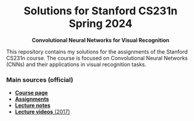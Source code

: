 <h1 align="center">Solutions for Stanford CS231n Spring 2024</h1>
<p align="center"><b>Convolutional Neural Networks for Visual Recognition</b></p>

This repository contains my solutions for the assignments of the Stanford CS231n course. The course is focused on Convolutional Neural Networks (CNNs) and their applications in visual recognition tasks.

### Main sources (official)

- [**Course page**](http://cs231n.stanford.edu/index.html)
- [**Assignments**](http://cs231n.stanford.edu/assignments.html)
- [**Lecture notes**](https://cs231n.github.io/)
- [**Lecture videos** (2017)](https://www.youtube.com/playlist?list=PLC1qU-LWwrF64f4QKQT-Vg5Wr4qEE1Zxk)
